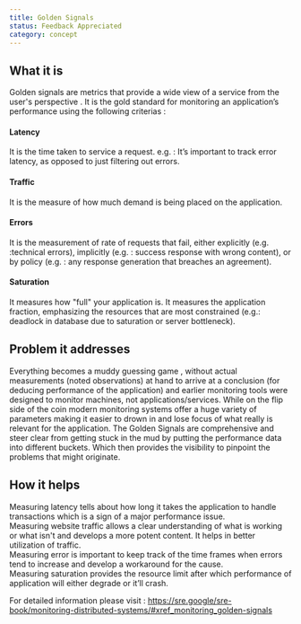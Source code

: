 ```yaml
---
title: Golden Signals
status: Feedback Appreciated
category: concept
---
```


## What it is
Golden signals are metrics that provide a wide view of a service from the user's perspective . It is the gold standard for monitoring an application’s performance using the following criterias :

#### Latency
It is the time taken to service a request. e.g. : It’s important to track error latency, as opposed to just filtering out errors.<br />
#### Traffic
It is the measure of how much demand is being placed on the application.<br />
#### Errors
It is the measurement of rate of requests that fail, either explicitly (e.g. :technical errors), implicitly (e.g. : success response with wrong content), or by policy (e.g. : any response generation that breaches an agreement).<br />
#### Saturation
It measures how "full" your application is. It measures the application fraction, emphasizing the resources that are most constrained (e.g.: deadlock in database due to saturation or server bottleneck).
 
## Problem it addresses
Everything becomes a muddy guessing game , without actual measurements (noted observations) at hand to arrive at a conclusion (for deducing performance of the application) and earlier monitoring tools were designed to monitor machines, not applications/services. While on the flip side of the coin modern monitoring systems offer a huge variety of parameters making it easier to drown in and lose focus of what really is relevant for the application.
The Golden Signals are comprehensive and steer clear from getting stuck in the mud by putting the performance data into different buckets.
Which then provides the visibility to pinpoint the problems that might originate.


## How it helps
Measuring latency tells about how long it takes the application to handle transactions which is a sign of a major performance issue.<br />
Measuring website traffic allows a clear understanding of what is working or what isn't and develops a more potent content. It helps in better utilization of traffic.<br />
Measuring error is important to keep track of the time frames when errors tend to increase and develop a workaround for the cause.<br />
Measuring  saturation provides the resource limit after which performance of application will either degrade or it’ll crash.<br />

For detailed information please visit : https://sre.google/sre-book/monitoring-distributed-systems/#xref_monitoring_golden-signals


